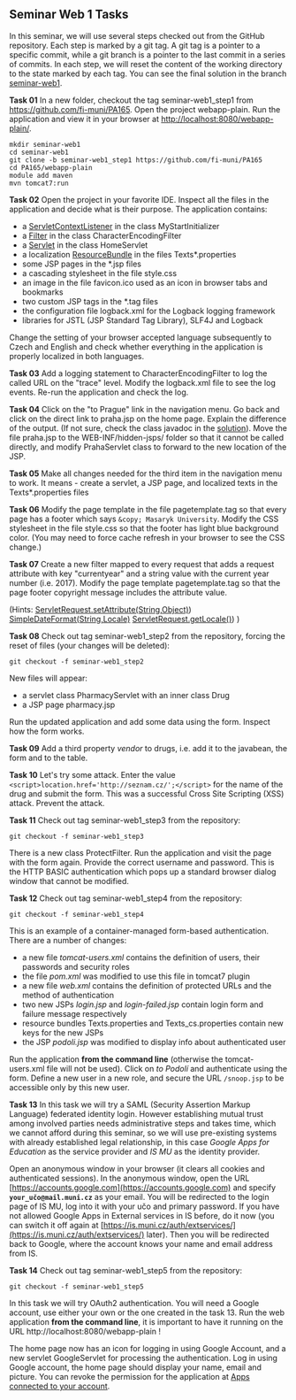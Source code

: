 ## Seminar Web 1 Tasks

In this seminar, we will use several steps checked out from the GitHub repository.
Each step is marked by a git tag. A git tag is a pointer to a specific commit, 
while a git branch is a pointer to the last commit in a series of commits. 
In each step, we will reset the content of the working directory to the state
marked by each tag. You can see the final solution in the branch [seminar-web1](https://github.com/fi-muni/PA165/tree/seminar-web1/webapp-plain).


**Task 01** In a new folder, checkout the tag seminar-web1_step1 from https://github.com/fi-muni/PA165. 
Open the project webapp-plain. Run the application and view it in your browser at [http://localhost:8080/webapp-plain/](http://localhost:8080/webapp-plain/).
```
mkdir seminar-web1
cd seminar-web1
git clone -b seminar-web1_step1 https://github.com/fi-muni/PA165
cd PA165/webapp-plain
module add maven
mvn tomcat7:run
```

**Task 02** Open the project in your favorite IDE. Inspect all the files in the application and decide what is their purpose. The application contains:
 * a [ServletContextListener](https://docs.oracle.com/javaee/7/api/javax/servlet/ServletContextListener.html) in the class MyStartInitializer
 * a [Filter](https://docs.oracle.com/javaee/7/api/javax/servlet/Filter.html) in the class CharacterEncodingFilter
 * a [Servlet](https://docs.oracle.com/javaee/7/api/javax/servlet/Servlet.html) in the class HomeServlet
 * a localization [ResourceBundle](https://docs.oracle.com/javase/9/docs/api/java/util/ResourceBundle.html) in the files Texts*.properties
 * some JSP pages in the *.jsp files
 * a cascading stylesheet in the file style.css
 * an image in the file favicon.ico used as an icon in browser tabs and bookmarks
 * two custom JSP tags in the *.tag files
 * the configuration file logback.xml for the Logback logging framework
 * libraries for JSTL (JSP Standard Tag Library), SLF4J and Logback 

Change the setting of your browser accepted language subsequently to Czech and English and check whether everything in the application is properly localized in both languages.

**Task 03** Add a logging statement to CharacterEncodingFilter to log the called URL on the "trace" level. Modify the logback.xml file to see the log events. Re-run the application and check the log.

**Task 04** Click on the "to Prague" link in the navigation menu. Go back and click on the direct link to praha.jsp on the home page. Explain the difference of the output. (If not sure, check the class javadoc in the [solution](https://github.com/fi-muni/PA165/blob/seminar-web1/webapp-plain/src/main/java/cz/muni/fi/pa165/web/PrahaServlet.java)). Move the file praha.jsp to the WEB-INF/hidden-jsps/ folder so that it cannot be called directly, and modify PrahaServlet class to forward to the new location of the JSP.

**Task 05**  Make all changes needed for the third item in the navigation menu to work. It means - create a servlet, a JSP page, and localized texts in the Texts*.properties files 

**Task 06** Modify the page template in the file pagetemplate.tag so that every page has a footer which says `&copy; Masaryk University`. Modify the CSS stylesheet in the file style.css so that the footer has light blue background color. (You may need to force cache refresh in your browser to see the CSS change.)

**Task 07** Create a new filter mapped to every request that adds a request attribute with key "currentyear" and a string value with the current year number (i.e. 2017). Modify the page template pagetemplate.tag so that the page footer copyright message includes the attribute value.

(Hints:
[ServletRequest.setAttribute(String,Object)](http://docs.oracle.com/javaee/7/api/javax/servlet/ServletRequest.html#setAttribute-java.lang.String-java.lang.Object-))
[SimpleDateFormat(String,Locale)](http://docs.oracle.com/javase/8/docs/api/java/text/SimpleDateFormat.html#SimpleDateFormat-java.lang.String-java.util.Locale-)
[ServletRequest.getLocale()](https://docs.oracle.com/javaee/7/api/javax/servlet/ServletRequest.html#getLocale--)) )

**Task 08** Check out tag seminar-web1_step2 from the repository, forcing the reset of files (your changes will be deleted):
```
git checkout -f seminar-web1_step2
```
New files will appear:
* a servlet class PharmacyServlet with an inner class Drug
* a JSP page pharmacy.jsp 

Run the updated application and add some data using the form. Inspect how the form works.

**Task 09**
Add a third property *vendor* to drugs, i.e. add it to the javabean, the form and to the table.
 
**Task 10** Let's try some attack. Enter the value 
`<script>location.href='http://seznam.cz/';</script>` 
for the name of the drug and submit the form. This was a successful Cross Site Scripting (XSS) attack. Prevent the attack.

**Task 11** Check out tag seminar-web1_step3 from the repository:
```
git checkout -f seminar-web1_step3
```
There is a new class ProtectFilter. Run the application and visit the page with the form again. Provide the correct username and password. This is the HTTP BASIC authentication which pops up a standard browser dialog window that cannot be modified. 

**Task 12** Check out tag seminar-web1_step4 from the repository:
```
git checkout -f seminar-web1_step4
```
This is an example of a container-managed form-based authentication. There are a number of changes:
 * a new file *tomcat-users.xml* contains the definition of users, their passwords and security roles
 * the file *pom.xml* was modified to use this file in tomcat7 plugin
 * a new file *web.xml* contains the definition of protected URLs and the method of authentication
 * two new JSPs *login.jsp* and *login-failed.jsp* contain login form and failure message respectively
 * resource bundles Texts.properties and Texts_cs.properties contain new keys for the new JSPs
 * the JSP *podoli.jsp* was modified to display info about authenticated user 

Run the application **from the command line** (otherwise the tomcat-users.xml file will not be used). Click on *to Podolí* and authenticate using the form. 
Define a new user in a new role, and secure the URL `/snoop.jsp` to be accessible only by this new user.

**Task 13** In this task we will try a SAML (Security Assertion Markup Language) federated identity login. However establishing mutual trust among involved parties needs administrative steps and takes time, which we cannot afford during this seminar, so we will use pre-existing systems with already established legal relationship, in this case *Google Apps for Education* as the service provider and *IS MU* as the identity provider.

Open an anonymous window in your browser (it clears all cookies and
authenticated sessions). In the anonymous window, open the URL
[https://accounts.google.com](https://accounts.google.com) and specify **`your_učo@mail.muni.cz`** as your email.
You will be redirected to the login page of IS MU, log into it with your
učo and primary password. If you have not allowed Google Apps in External
services in IS before, do it now (you can switch it off again at
[https://is.muni.cz/auth/extservices/](https://is.muni.cz/auth/extservices/)
later). Then you will be redirected back to Google, where the account knows your name and email address from IS.

**Task 14** Check out tag seminar-web1_step5 from the repository:
```
git checkout -f seminar-web1_step5
```
In this task we will try OAuth2 authentication. You will need a Google account, use either your own or the one created in the task 13.
Run the web application **from the command line**, it is important to have it running on the URL http://localhost:8080/webapp-plain !

The home page now has an icon for logging in using Google Account, and a new servlet GoogleServlet for processing the authentication.
Log in using Google account, the home page should display your name, email and picture. You can revoke the permission for the application at [Apps connected to your account](https://security.google.com/settings/security/permissions).
